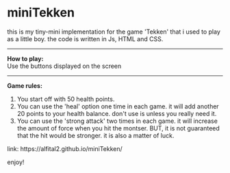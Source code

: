 # miniTekken

this is my tiny-mini implementation for the game 'Tekken' that i used to play as a little boy.
the code is written in Js, HTML and CSS.

<hr>
<b> How to play:</b>
<br> Use the buttons displayed on the screen
<hr>
<b> Game rules:</b>
<ol>
  <li> You start off with 50 health points.</li>
  <li> You can use the 'heal' option one time in each game. it will add another 20 points to your health balance. don't use is unless you really need it.</li>
  <li>You can use the 'strong attack' two times in each game. it will increase the amount of force when you hit the montser. BUT, it is not guaranteed that the hit would be stronger. it is also a matter of luck.</li>
</ol>
link: 
https://alfital2.github.io/miniTekken/

enjoy!
